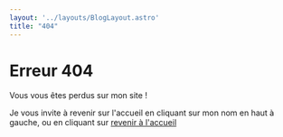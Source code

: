 ```yaml
---
layout: '../layouts/BlogLayout.astro'
title: "404"
---
```


# Erreur 404

Vous vous êtes perdus sur mon site !

Je vous invite à revenir sur l'accueil en cliquant sur mon nom en haut à
gauche, ou en cliquant sur [revenir à l'accueil](/)
